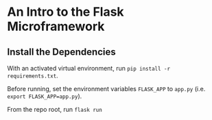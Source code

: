 # An Intro to the Flask Microframework

## Install the Dependencies

With an activated virtual environment, run `pip install -r requirements.txt`.

Before running, set the environment variables `FLASK_APP` to `app.py` (i.e. `export FLASK_APP=app.py`).

From the repo root, run `flask run`